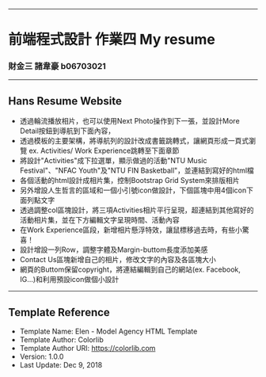 ------------------------------------------------------
# 前端程式設計 作業四  My resume
###        財金三 諸韋豪 b06703021
------------------------------------------------------
## Hans Resume Website
* 透過輪流播放相片，也可以使用Next Photo操作到下一張，並設計More Detail按鈕到導航到下面內容，
* 透過模板的主要架構，將導航列的設計改成書籤跳轉式，讓網頁形成一頁式瀏覽 ex. Activities/ Work Experience跳轉至下面章節
* 將設計"Activities"成下拉選單，顯示做過的活動"NTU Music Festival"、"NFAC Youth"及"NTU FIN Basketball"，並連結到寫好的html檔
* 各個活動的html設計成相片集，控制Bootstrap Grid System來排版相片
* 另外增設人生哲言的區域和一個小引號icon做設計，下個區塊中用4個icon下面列點文字
* 透過調整col區塊設計，將三項Activities相片平行呈現，超連結到其他寫好的活動相片集，並在下方編輯文字呈現時間、活動內容
* 在Work Experience區段，新增相片懸浮特效，讓鼠標移過去時，有些小驚喜！
* 設計增設一列Row，調整字體及Margin-buttom長度添加美感
* Contact Us區塊新增自己的相片，修改文字的內容及各區塊大小
* 網頁的Buttom保留copyright，將連結編輯到自己的網站(ex. Facebook, IG...)和利用預設icon做個小設計
-----------------------------------------------------
## Template Reference
* Template Name: Elen - Model Agency HTML Template
* Template Author: Colorlib
* Template Author URI: https://colorlib.com
* Version: 1.0.0
* Last Update: Dec 9, 2018

